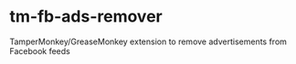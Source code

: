 # tm-fb-ads-remover
TamperMonkey/GreaseMonkey extension to remove advertisements from Facebook feeds
